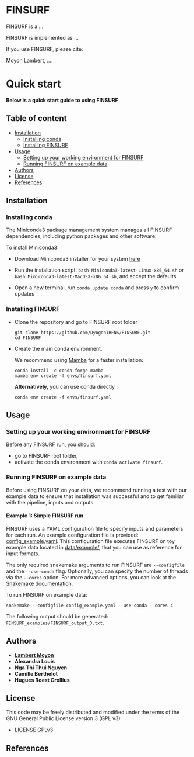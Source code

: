 # FINSURF 


 FINSURF is a ...

 FINSURF is implemented as ...


If you use FINSURF, please cite:

Moyon Lambert, ....

# Quick start

**Below is a quick start guide to using FINSURF**

## Table of content
  - [Installation](#installation)
    - [Installing conda](#installing-conda)
    - [Installing FINSURF](#installing-finsurf)
  - [Usage](#usage)
    - [Setting up your working environment for FINSURF](#setting-up-your-working-environment-for-finsurf)
    - [Running FINSURF on example data](#running-finsurf-on-example-data)
  - [Authors](#authors)
  - [License](#license)
  - [References](#references)

## Installation

### Installing conda

The Miniconda3 package management system manages all FINSURF dependencies, including python packages and other software.

To install Miniconda3:

- Download Miniconda3 installer for your system [here](https://docs.conda.io/en/latest/miniconda.html)

- Run the installation script: `bash Miniconda3-latest-Linux-x86_64.sh` or `bash Miniconda3-latest-MacOSX-x86_64.sh`, and accept the defaults

- Open a new terminal, run `conda update conda` and press `y` to confirm updates

### Installing FINSURF

- Clone the repository and go to FINSURF root folder
  ```
  git clone https://github.com/DyogenIBENS/FINSURF.git
  cd FINSURF
  ```

- Create the main conda environment.

  We recommend using [Mamba](https://github.com/mamba-org/mamba) for a faster installation:
  ```
  conda install -c conda-forge mamba
  mamba env create -f envs/finsurf.yaml
  ```

  **Alternatively,** you can use conda directly :
  ```
  conda env create -f envs/finsurf.yaml
  ```

## Usage

### Setting up your working environment for FINSURF

Before any FINSURF run, you should:
 - go to FINSURF root folder,
 - activate the conda environment with `conda activate finsurf`.

### Running FINSURF on example data

Before using FINSURF on your data, we recommend running a test with our example data to ensure that installation was successful and to get familiar with the pipeline, inputs and outputs.

#### Example 1: Simple FINSURF run

FINSURF uses a YAML configuration file to specify inputs and parameters for each run.
An example configuration file is provided: [config_example.yaml](config_example.yaml). This configuration file executes FINSURF on toy example data located in [data/example/](data/samples/), that you can use as reference for input formats.

The only required snakemake arguments to run FINSURF are `--configfile` and the `--use-conda` flag. Optionally, you can specify the number of threads via the `--cores` option. For more advanced options, you can look at the [Snakemake documentation](https://snakemake.readthedocs.io/en/stable/).

To run FINSURF on example data:

```
snakemake --configfile config_example.yaml --use-conda --cores 4
```

The following output should be generated:
`FINSURF_examples/FINSURF_output_0.txt`.


## Authors
* [**Lambert Moyon**](mailto:lambert.moyon@bio.ens.psl.eu)
* **Alexandra Louis**
* **Nga Thi Thui Nguyen**
* **Camille Berthelot**
* **Hugues Roest Crollius**

## License

This code may be freely distributed and modified under the terms of the GNU General Public License version 3 (GPL v3)
- [LICENSE GPLv3](LICENSE.txt)

## References

